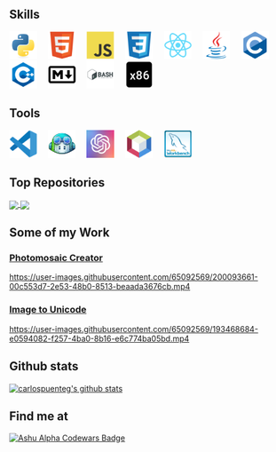 <!--
**Fisherman386/fisherman386** is a ✨ _special_ ✨ repository because its `README.md` (this file) appears on your GitHub profile.

## Visitor count

![Visitor Count](https://profile-counter.glitch.me/carlospuenteg/count.svg)
-->

## Skills
<div float=left>
  <img src="https://raw.githubusercontent.com/devicons/devicon/master/icons/python/python-original.svg" alt="python" height="50"/>&nbsp;&nbsp;&nbsp;&nbsp;
  <img src="https://raw.githubusercontent.com/devicons/devicon/master/icons/html5/html5-original.svg" alt="html5" height="50"/>&nbsp;&nbsp;&nbsp;&nbsp;
  <img src="https://raw.githubusercontent.com/devicons/devicon/master/icons/javascript/javascript-original.svg" alt="javascript" height="50"/>&nbsp;&nbsp;&nbsp;&nbsp;
  <img src="https://raw.githubusercontent.com/devicons/devicon/master/icons/css3/css3-original.svg" alt="css3" height="50"/>&nbsp;&nbsp;&nbsp;&nbsp;
  <img src="https://raw.githubusercontent.com/devicons/devicon/master/icons/react/react-original.svg" alt="react" height="50"/>&nbsp;&nbsp;&nbsp;&nbsp;
  <img src="https://raw.githubusercontent.com/devicons/devicon/master/icons/java/java-original.svg" alt="java" height="50"/>&nbsp;&nbsp;&nbsp;&nbsp;
  <img src="https://raw.githubusercontent.com/devicons/devicon/master/icons/c/c-original.svg" alt="c" height="50"/>&nbsp;&nbsp;&nbsp;&nbsp;
  <img src="https://github.com/Fisherman386/fisherman386/blob/ad33360208f8d94527170011ff523269a21a4c2a/assets/cpp.png" alt="c++" height="50"/>&nbsp;&nbsp;&nbsp;&nbsp;
  <img src="https://raw.githubusercontent.com/devicons/devicon/master/icons/markdown/markdown-original.svg" alt="markdown" height="50"/>&nbsp;&nbsp;&nbsp;&nbsp;
  <img src="https://github.com/carlospuenteg/carlospuenteg/blob/891168bfec7afbf2219ee518875e38c1054cded3/assets/bash.png" alt="bash" height="50"/>&nbsp;&nbsp;&nbsp;&nbsp;
  <img src="https://github.com/carlospuenteg/carlospuenteg/blob/471579029418785710681de7180cc354a1bcf592/assets/x86-assembly.png" alt="x86-assembly" height="50"/
</div>
 
## Tools
<div float=left>
  <img src="https://raw.githubusercontent.com/devicons/devicon/master/icons/vscode/vscode-original.svg" alt="vscode" height="50"/>&nbsp;&nbsp;&nbsp;&nbsp;
  <img src="https://github.com/Fisherman386/fisherman386/blob/b04da25b50081dd9ca960441395b10527b2a7592/assets/copilot.png" alt="gcopilot" height="50"/>&nbsp;&nbsp;&nbsp;&nbsp;
    <img src="https://github.com/Fisherman386/fisherman386/blob/aa13981671d3babe10c2e64a662699501cf493ba/assets/openai.png" alt="openai" height="50"/>&nbsp;&nbsp;&nbsp;&nbsp;
  <img src="https://github.com/Fisherman386/fisherman386/blob/2943c2678e82ab35372d617f4b2fa48a100bc89d/assets/netbeans.png" alt="vscode" height="50"/>&nbsp;&nbsp;&nbsp;&nbsp;
  <img src="https://github.com/Fisherman386/fisherman386/blob/23b6cd674004e1c3cecbd63b11ca12e63ec3603e/assets/mysql-workbench.png" alt="mysql workbench"  height="50"/>
</div>
  
## Top Repositories

<a href=https://github.com/carlospuenteg/File-Injector>
  <img align="center" src="https://github-readme-stats.vercel.app/api/pin/?username=carlospuenteg&repo=file-inyector&theme=ayu-mirage" />
</a>

<a href=https://github.com/carlospuenteg/Photomosaic-Creator>
  <img align="center" src="https://github-readme-stats.vercel.app/api/pin/?username=carlospuenteg&repo=photomosaic-creator&theme=ayu-mirage" />
</a>
  
  
## Some of my Work
### [Photomosaic Creator](https://github.com/carlospuenteg/Photomosaic-Creator)

https://user-images.githubusercontent.com/65092569/200093661-00c553d7-2e53-48b0-8513-beaada3676cb.mp4
  
### [Image to Unicode](https://github.com/carlospuenteg/Image-to-Unicode)
  
https://user-images.githubusercontent.com/65092569/193468684-e0594082-f257-4ba0-8b16-e6c774ba05bd.mp4
  

## Github stats
<div float="left">

<a href="https://github.com/carlospuenteg?tab=repositories">
  <img align="center" src="https://github-readme-stats.vercel.app/api?username=carlospuenteg&show_icons=true&bg_color=30,e96443,904e95&title_color=fff&text_color=fff&icon_color=f8d847" alt="carlospuenteg's github stats" />
</a>

</div>

## Find me at

<div float="left">
  <a href="https://www.codewars.com/users/Fisherman386"><img  src="https://www.codewars.com/users/Fisherman386/badges/large" alt="Ashu Alpha Codewars Badge"></a>
</div>
